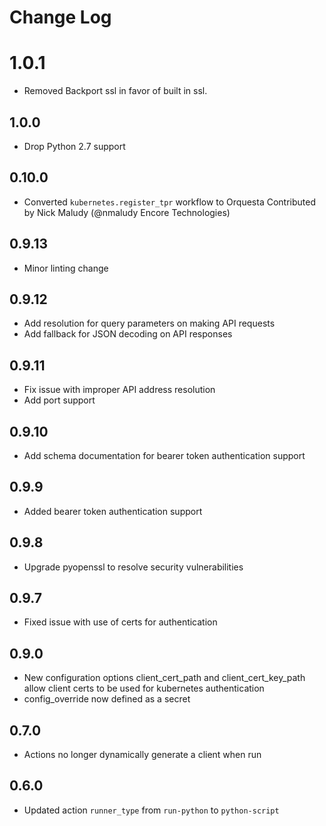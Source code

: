 # Change Log

# 1.0.1

* Removed Backport ssl in favor of built in ssl.

## 1.0.0

* Drop Python 2.7 support

## 0.10.0
- Converted `kubernetes.register_tpr` workflow to Orquesta
  Contributed by Nick Maludy (@nmaludy Encore Technologies)

## 0.9.13
- Minor linting change

## 0.9.12
- Add resolution for query parameters on making API requests
- Add fallback for JSON decoding on API responses

## 0.9.11
- Fix issue with improper API address resolution
- Add port support

## 0.9.10
- Add schema documentation for bearer token authentication support

## 0.9.9

- Added bearer token authentication support

## 0.9.8

- Upgrade pyopenssl to resolve security vulnerabilities

## 0.9.7

- Fixed issue with use of certs for authentication

## 0.9.0

- New configuration options client_cert_path and client_cert_key_path
  allow client certs to be used for kubernetes authentication
- config_override now defined as a secret

## 0.7.0

- Actions no longer dynamically generate a client when run

## 0.6.0

- Updated action `runner_type` from `run-python` to `python-script`

